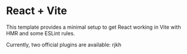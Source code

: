 # React + Vite

This template provides a minimal setup to get React working in Vite with HMR and some ESLint rules.

Currently, two official plugins are available:
rjkh
